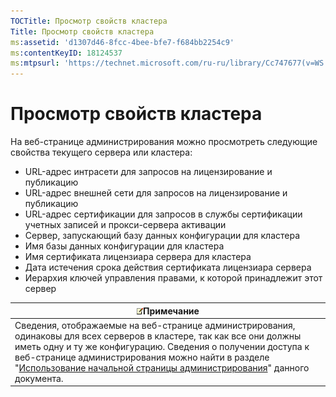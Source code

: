 ```yaml
---
TOCTitle: Просмотр свойств кластера
Title: Просмотр свойств кластера
ms:assetid: 'd1307d46-8fcc-4bee-bfe7-f684bb2254c9'
ms:contentKeyID: 18124537
ms:mtpsurl: 'https://technet.microsoft.com/ru-ru/library/Cc747677(v=WS.10)'
---
```


Просмотр свойств кластера
=========================

На веб-странице администрирования можно просмотреть следующие свойства текущего сервера или кластера:

-   URL-адрес интрасети для запросов на лицензирование и публикацию
-   URL-адрес внешней сети для запросов на лицензирование и публикацию
-   URL-адрес сертификации для запросов в службы сертификации учетных записей и прокси-сервера активации
-   Сервер, запускающий базу данных конфигурации для кластера
-   Имя базы данных конфигурации для кластера
-   Имя сертификата лицензиара сервера для кластера
-   Дата истечения срока действия сертификата лицензиара сервера
-   Иерархия ключей управления правами, к которой принадлежит этот сервер

| ![](/security-updates/images/Cc747677.note(WS.10).gif)Примечание                                                                                                                                                                                                                                                                                                                 |
|---------------------------------------------------------------------------------------------------------------------------------------------------------------------------------------------------------------------------------------------------------------------------------------------------------------------------------------------------------------------------------------------|
| Сведения, отображаемые на веб-странице администрирования, одинаковы для всех серверов в кластере, так как все они должны иметь одну и ту же конфигурацию. Сведения о получении доступа к веб-странице администрирования можно найти в разделе "[Использование начальной страницы администрирования](https://technet.microsoft.com/6c155977-bd0e-47d6-ac65-1746cddb505e)" данного документа. |
